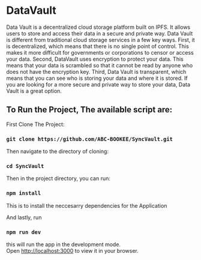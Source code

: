 # DataVault
Data Vault is a decentralized cloud storage platform built on IPFS. It allows users to store and access their data in a
secure and private way. Data Vault is different from traditional cloud storage services in a few key ways. First, it is
decentralized, which means that there is no single point of control. This makes it more difficult for governments or
corporations to censor or access your data. Second, DataVault uses encryption to protect your data. This means that
your data is scrambled so that it cannot be read by anyone who does not have the encryption key. Third, Data Vault is
transparent, which means that you can see who is storing your data and where it is stored.
If you are looking for a more secure and private way to store your data, Data Vault is a great option.

## To Run the Project, The available script are:

First Clone The Project:
### `git clone https://github.com/ABC-BOOKEE/SyncVault.git`

Then navigate to the directory of cloning:
### `cd SyncVault`

Then in the project directory, you can run:
### `npm install`
This is to install the neccesarry dependencies for the Application

And lastly, run
### `npm run dev`
this will run the app in the development mode.\
Open [http://localhost:3000](http://localhost:5173) to view it in your browser.
